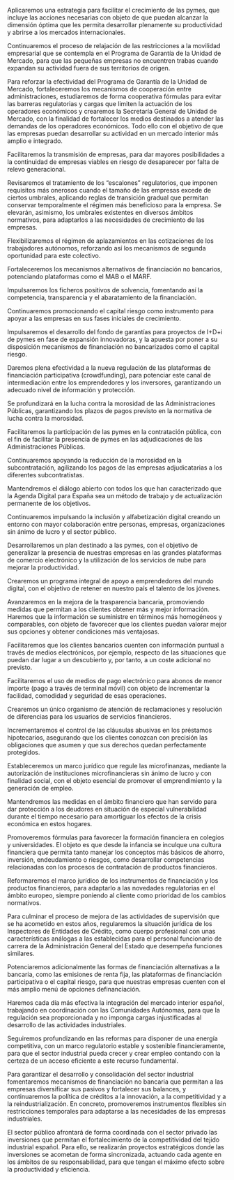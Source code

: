 Aplicaremos una estrategia para facilitar el crecimiento de las pymes, que incluye las acciones necesarias
con objeto de que puedan alcanzar la dimensión óptima que les permita desarrollar plenamente su
productividad y abrirse a los mercados internacionales.

Continuaremos el proceso de relajación de las restricciones a la movilidad empresarial que se contempla
en el Programa de Garantía de la Unidad de Mercado, para que las pequeñas empresas no encuentren
trabas cuando expandan su actividad fuera de sus territorios de origen.

Para reforzar la efectividad del Programa de Garantía de la Unidad de Mercado, fortaleceremos los
mecanismos de cooperación entre administraciones, estudiaremos de forma cooperativa fórmulas para
evitar las barreras regulatorias y cargas que limiten la actuación de los operadores económicos y crearemos
la Secretaría General de Unidad de Mercado, con la finalidad de fortalecer los medios destinados
a atender las demandas de los operadores económicos. Todo ello con el objetivo de que las empresas
puedan desarrollar su actividad en un mercado interior más amplio e integrado.

Facilitaremos la transmisión de empresas, para dar mayores posibilidades a la continuidad de empresas
viables en riesgo de desaparecer por falta de relevo generacional.

Revisaremos el tratamiento de los “escalones” regulatorios, que imponen requisitos más onerosos
cuando el tamaño de las empresas excede de ciertos umbrales, aplicando reglas de transición gradual
que permitan conservar temporalmente el régimen más beneficioso para la empresa. Se elevarán, asimismo,
los umbrales existentes en diversos ámbitos normativos, para adaptarlos a las necesidades de
crecimiento de las empresas.

Flexibilizaremos el régimen de aplazamientos en las cotizaciones de los trabajadores autónomos, reforzando
así los mecanismos de segunda oportunidad para este colectivo.

Fortaleceremos los mecanismos alternativos de financiación no bancarios, potenciando plataformas
como el MAB o el MARF.

Impulsaremos los ficheros positivos de solvencia, fomentando así la competencia, transparencia y el
abaratamiento de la financiación.

Continuaremos promocionando el capital riesgo como instrumento para apoyar a las empresas en sus
fases iniciales de crecimiento.

Impulsaremos el desarrollo del fondo de garantías para proyectos de I+D+i de pymes en fase de expansión
innovadoras, y la apuesta por poner a su disposición mecanismos de financiación no bancarizados
como el capital riesgo.

Daremos plena efectividad a la nueva regulación de las plataformas de financiación participativa
(crowdfunding), para potenciar este canal de intermediación entre los emprendedores y los inversores,
garantizando un adecuado nivel de información y protección.

Se profundizará en la lucha contra la morosidad de las Administraciones Públicas, garantizando los
plazos de pagos previsto en la normativa de lucha contra la morosidad.

Facilitaremos la participación de las pymes en la contratación pública, con el fin de facilitar la presencia
de pymes en las adjudicaciones de las Administraciones Públicas.

Continuaremos apoyando la reducción de la morosidad en la subcontratación, agilizando los pagos de
las empresas adjudicatarias a los diferentes subcontratistas.

Mantendremos el diálogo abierto con todos los que han caracterizado que la Agenda Digital para España
sea un método de trabajo y de actualización permanente de los objetivos.

Continuaremos impulsando la inclusión y alfabetización digital creando un entorno con mayor colaboración
entre personas, empresas, organizaciones sin ánimo de lucro y el sector público.

Desarrollaremos un plan destinado a las pymes, con el objetivo de generalizar la presencia de nuestras
empresas en las grandes plataformas de comercio electrónico y la utilización de los servicios de nube
para mejorar la productividad.

Crearemos un programa integral de apoyo a emprendedores del mundo digital, con el objetivo de
retener en nuestro país el talento de los jóvenes.

Avanzaremos en la mejora de la trasparencia bancaria, promoviendo medidas que permitan a los clientes
obtener más y mejor información. Haremos que la información se suministre en términos más homogéneos
y comparables, con objeto de favorecer que los clientes puedan valorar mejor sus opciones
y obtener condiciones más ventajosas.

Facilitaremos que los clientes bancarios cuenten con información puntual a través de medios electrónicos, por ejemplo, respecto de las situaciones que puedan dar lugar a un descubierto y, por tanto, a un
coste adicional no previsto.

Facilitaremos el uso de medios de pago electrónico para abonos de menor importe (pago a través de
terminal móvil) con objeto de incrementar la facilidad, comodidad y seguridad de esas operaciones.

Crearemos un único organismo de atención de reclamaciones y resolución de diferencias para los usuarios
de servicios financieros.

Incrementaremos el control de las cláusulas abusivas en los préstamos hipotecarios, asegurando que
los clientes conozcan con precisión las obligaciones que asumen y que sus derechos quedan perfectamente
protegidos.

Estableceremos un marco jurídico que regule las microfinanzas, mediante la autorización de instituciones
microfinancieras sin ánimo de lucro y con finalidad social, con el objeto esencial de promover el
emprendimiento y la generación de empleo.

Mantendremos las medidas en el ámbito financiero que han servido para dar protección a los deudores
en situación de especial vulnerabilidad durante el tiempo necesario para amortiguar los efectos de la
crisis económica en estos hogares.

Promoveremos fórmulas para favorecer la formación financiera en colegios y universidades. El objeto
es que desde la infancia se inculque una cultura financiera que permita tanto manejar los conceptos más
básicos de ahorro, inversión, endeudamiento o riesgos, como desarrollar competencias relacionadas
con los procesos de contratación de productos financieros.

Reformaremos el marco jurídico de los instrumentos de financiación y los productos financieros, para
adaptarlo a las novedades regulatorias en el ámbito europeo, siempre poniendo al cliente como prioridad
de los cambios normativos.

Para culminar el proceso de mejora de las actividades de supervisión que se ha acometido en estos
años, regularemos la situación jurídica de los Inspectores de Entidades de Crédito, como cuerpo profesional
con unas características análogas a las establecidas para el personal funcionario de carrera de la
Administración General del Estado que desempeña funciones similares.

Potenciaremos adicionalmente las formas de financiación alternativas a la bancaria, como las emisiones
de renta fija, las plataformas de financiación participativa o el capital riesgo, para que nuestras empresas
cuenten con el más amplio menú de opciones definanciación.

Haremos cada día más efectiva la integración del mercado interior español, trabajando en coordinación
con las Comunidades Autónomas, para que la regulación sea proporcionada y no imponga cargas
injustificadas al desarrollo de las actividades industriales.

Seguiremos profundizando en las reformas para disponer de una energía competitiva, con un marco
regulatorio estable y sostenible financieramente, para que el sector industrial pueda crecer y crear
empleo contando con la certeza de un acceso eficiente a este recurso fundamental.

Para garantizar el desarrollo y consolidación del sector industrial fomentaremos mecanismos de financiación
no bancaria que permitan a las empresas diversificar sus pasivos y fortalecer sus balances, y
continuaremos la política de créditos a la innovación, a la competitividad y a la reindustrialización. En
concreto, promoveremos instrumentos flexibles sin restricciones temporales para adaptarse a las necesidades
de las empresas industriales.

El sector público afrontará de forma coordinada con el sector privado las inversiones que permitan el
fortalecimiento de la competitividad del tejido industrial español. Para ello, se realizarán proyectos
estratégicos donde las inversiones se acometan de forma sincronizada, actuando cada agente en los
ámbitos de su responsabilidad, para que tengan el máximo efecto sobre la productividad y eficiencia.
